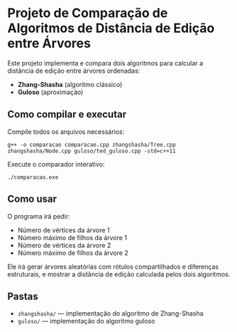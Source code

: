 # Projeto de Comparação de Algoritmos de Distância de Edição entre Árvores

Este projeto implementa e compara dois algoritmos para calcular a distância de edição entre árvores ordenadas:
- **Zhang-Shasha** (algoritmo clássico)
- **Guloso** (aproximação)

## Como compilar e executar

Compile todos os arquivos necessários:

```
g++ -o comparacao comparacao.cpp zhangshasha/Tree.cpp zhangshasha/Node.cpp guloso/ted_guloso.cpp -std=c++11
```

Execute o comparador interativo:

```
./comparacao.exe
```

## Como usar

O programa irá pedir:
- Número de vértices da árvore 1
- Número máximo de filhos da árvore 1
- Número de vértices da árvore 2
- Número máximo de filhos da árvore 2

Ele irá gerar árvores aleatórias com rótulos compartilhados e diferenças estruturais, e mostrar a distância de edição calculada pelos dois algoritmos.

## Pastas
- `zhangshasha/` — implementação do algoritmo de Zhang-Shasha
- `guloso/` — implementação do algoritmo guloso
